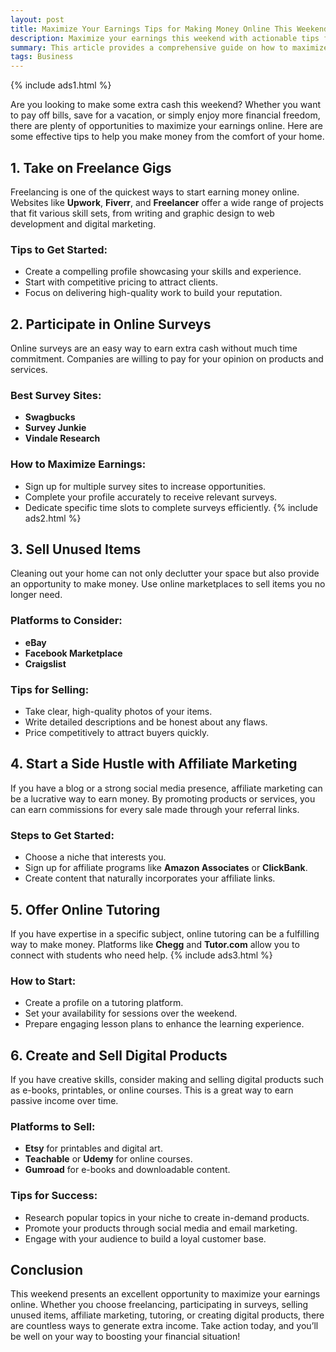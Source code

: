 ```yaml
---
layout: post
title: Maximize Your Earnings Tips for Making Money Online This Weekend
description: Maximize your earnings this weekend with actionable tips for making money online. From freelancing and online surveys to selling unused items and affiliate marketing, discover how to boost your income quickly and effectively.
summary: This article provides a comprehensive guide on how to maximize your earnings online over the weekend. It covers various strategies, including freelancing, participating in online surveys, selling unused items, affiliate marketing, online tutoring, and creating digital products. Each method includes practical steps and tips to help you start earning money quickly. By taking action this weekend, you can enhance your financial situation and achieve your financial goals.
tags: Business
---
```


{% include ads1.html %}

Are you looking to make some extra cash this weekend? Whether you want to pay off bills, save for a vacation, or simply enjoy more financial freedom, there are plenty of opportunities to maximize your earnings online. Here are some effective tips to help you make money from the comfort of your home.

## 1. Take on Freelance Gigs

Freelancing is one of the quickest ways to start earning money online. Websites like **Upwork**, **Fiverr**, and **Freelancer** offer a wide range of projects that fit various skill sets, from writing and graphic design to web development and digital marketing.

### Tips to Get Started:
- Create a compelling profile showcasing your skills and experience.
- Start with competitive pricing to attract clients.
- Focus on delivering high-quality work to build your reputation.

## 2. Participate in Online Surveys

Online surveys are an easy way to earn extra cash without much time commitment. Companies are willing to pay for your opinion on products and services.

### Best Survey Sites:
- **Swagbucks**
- **Survey Junkie**
- **Vindale Research**

### How to Maximize Earnings:
- Sign up for multiple survey sites to increase opportunities.
- Complete your profile accurately to receive relevant surveys.
- Dedicate specific time slots to complete surveys efficiently.
{% include ads2.html %}
## 3. Sell Unused Items

Cleaning out your home can not only declutter your space but also provide an opportunity to make money. Use online marketplaces to sell items you no longer need.

### Platforms to Consider:
- **eBay**
- **Facebook Marketplace**
- **Craigslist**

### Tips for Selling:
- Take clear, high-quality photos of your items.
- Write detailed descriptions and be honest about any flaws.
- Price competitively to attract buyers quickly.

## 4. Start a Side Hustle with Affiliate Marketing

If you have a blog or a strong social media presence, affiliate marketing can be a lucrative way to earn money. By promoting products or services, you can earn commissions for every sale made through your referral links.

### Steps to Get Started:
- Choose a niche that interests you.
- Sign up for affiliate programs like **Amazon Associates** or **ClickBank**.
- Create content that naturally incorporates your affiliate links.

## 5. Offer Online Tutoring

If you have expertise in a specific subject, online tutoring can be a fulfilling way to make money. Platforms like **Chegg** and **Tutor.com** allow you to connect with students who need help.
{% include ads3.html %}
### How to Start:
- Create a profile on a tutoring platform.
- Set your availability for sessions over the weekend.
- Prepare engaging lesson plans to enhance the learning experience.

## 6. Create and Sell Digital Products

If you have creative skills, consider making and selling digital products such as e-books, printables, or online courses. This is a great way to earn passive income over time.

### Platforms to Sell:
- **Etsy** for printables and digital art.
- **Teachable** or **Udemy** for online courses.
- **Gumroad** for e-books and downloadable content.

### Tips for Success:
- Research popular topics in your niche to create in-demand products.
- Promote your products through social media and email marketing.
- Engage with your audience to build a loyal customer base.

## Conclusion

This weekend presents an excellent opportunity to maximize your earnings online. Whether you choose freelancing, participating in surveys, selling unused items, affiliate marketing, tutoring, or creating digital products, there are countless ways to generate extra income. Take action today, and you’ll be well on your way to boosting your financial situation!




